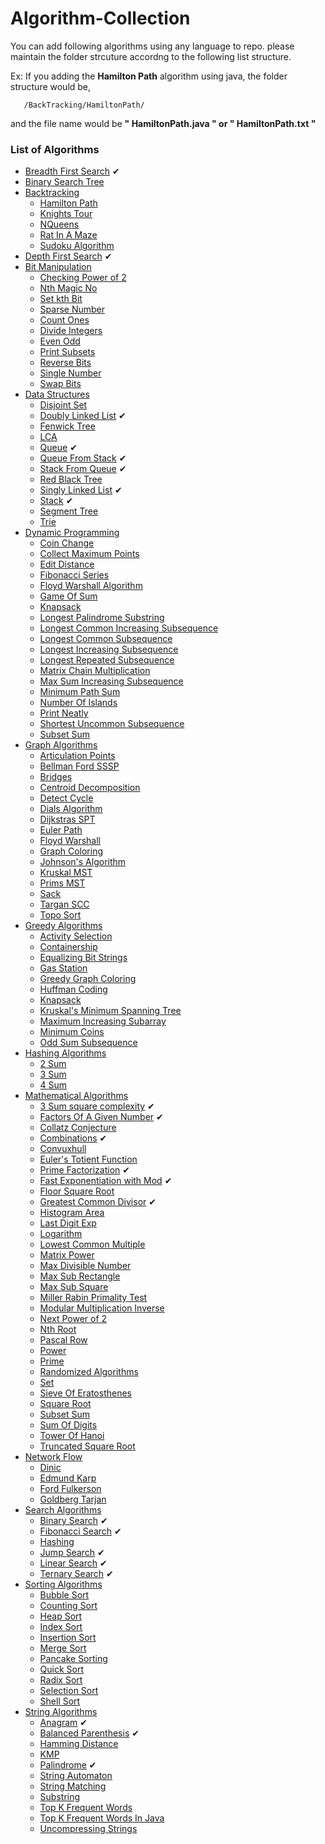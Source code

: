 # Algorithm-Collection
You can add following algorithms using any language to repo. please maintain the folder strcuture accordng to the following list structure.

Ex: If you adding the **Hamilton Path** algorithm using java, the folder structure would be,
    
 ```
    /BackTracking/HamiltonPath/
```

and the file name would be **" HamiltonPath.java " or " HamiltonPath.txt "**

### List of Algorithms 

* [Breadth First Search](/BFS) ✔
* [Binary Search Tree](/BST)
* [Backtracking](/BackTracking)
   * [Hamilton Path](/BackTracking/Hamilton%20Path)
   * [Knights Tour](/BackTracking/KnightsTour)
   * [NQueens](/BackTracking/NQueens)
   * [Rat In A Maze](/BackTracking/RatInAMaze)
   * [Sudoku Algorithm](/BackTracking/SudokuAlgorithm)
* [Depth First Search](/DFS) ✔
* [Bit Manipulation](/BitManipulation)
   * [Checking Power of 2](/BitManipulation/Checking_power_of_2)
   * [Nth Magic No](/BitManipulation/Nth_magic_number)
   * [Set kth Bit](/BitManipulation/Set_kth_bit)
   * [Sparse Number](/BitManipulation/Sparse_number)
   * [Count Ones](/BitManipulation/count_ones)
   * [Divide Integers](/BitManipulation/divide_integers)
   * [Even Odd](/BitManipulation/even_odd)
   * [Print Subsets](/BitManipulation/print_subsets)
   * [Reverse Bits](/BitManipulation/reverse_bits)
   * [Single Number](/BitManipulation/single_number)
   * [Swap Bits](/BitManipulation/swap_bits)
* [Data Structures](/Data%20Structures)
   * [Disjoint Set](/Data%20Structures/disjointset)
   * [Doubly Linked List](/Data%20Structures/DoublyLinkedList) ✔
   * [Fenwick Tree](/Data%20Structures/Fenwick_tree)
   * [LCA](/Data%20Structures/LCA)
   * [Queue](/Data%20Structures/Queue) ✔
   * [Queue From Stack](/Data%20Structures/QueueFromStack) ✔
   * [Stack From Queue](/Data%20Structures/StackFromQueue) ✔
   * [Red Black Tree](/Data%20Structures/Red%20Black%20Tree)
   * [Singly Linked List](/Data%20Structures/SinglyLinkedList) ✔
   * [Stack](/Data%20Structures/Stack) ✔
   * [Segment Tree](/Data%20Structures/Segment%20Tree)
   * [Trie](/Data%20Structures/Trie)
* [Dynamic Programming](/DP)
   * [Coin Change](/DP/Coin%20Change%20Problem)
   * [Collect Maximum Points](/DP/Collect_Max_Points)
   * [Edit Distance](/DP/EditDistance)
   * [Fibonacci Series](/DP/Fibonacci)
   * [Floyd Warshall Algorithm](/DP/Floyd%20Warshall%20Algorithm)
   * [Game Of Sum](/DP/game_of_sum)
   * [Knapsack](/DP/Knapsack)
   * [Longest Palindrome Substring](/DP/Longest%20Palindrome%20Substring)
   * [Longest Common Increasing Subsequence](/DP/LCIS)
   * [Longest Common Subsequence](/DP/LongestCommonSubsequence)
   * [Longest Increasing Subsequence](/DP/LongestIncreasingSubsequence)
   * [Longest Repeated Subsequence](/DP/Longest%20Repeated%20Subsequence)
   * [Matrix Chain Multiplication](/DP/MatrixChain_multiplication)
   * [Max Sum Increasing Subsequence](/DP/Maximum%20Sum%20Increasing%20Subsequence)
   * [Minimum Path Sum](/DP/MinimumPathSum)
   * [Number Of Islands](/DP/NumberOfIslands)
   * [Print Neatly](/DP/PrintNeatly)
   * [Shortest Uncommon Subsequence](/DP/ShortestUncommonSubsequence)
   * [Subset Sum](/DP/subset%20sum%20problem)
* [Graph Algorithms](/Graph)
   * [Articulation Points](/Graph/Articulation_points)
   * [Bellman Ford SSSP](/Graph/BellmanFordSSSP)
   * [Bridges](/Graph/bridges)
   * [Centroid Decomposition](/Graph/Centroid%20Decomposition)
   * [Detect Cycle](/Graph/Detect_Cycle)
   * [Dials Algorithm](/Graph/DialsAlgorithm)
   * [Dijkstras SPT](/Graph/DijkstrasSPT)
   * [Euler Path](/Graph/EulerPath)
   * [Floyd Warshall](/Graph/FloydWarshall)
   * [Graph Coloring](/Graph/Graph_m_Coloring)
   * [Johnson's Algorithm](/Graph/Johnson'sAlgorithm)
   * [Kruskal MST](/Graph/KruskalsMST)
   * [Prims MST](/Graph/PrimsMST)
   * [Sack](/Graph/Sack)
   * [Targan SCC](/Graph/TarganSCC)
   * [Topo Sort](/Graph/TopoSort)
* [Greedy Algorithms](/Greedy)
   * [Activity Selection](/Greedy/ActivitySelection)
   * [Containership](/Greedy/ContainerShip)
   * [Equalizing Bit Strings](/Greedy/EqualizingBitStrings)
   * [Gas Station](/Greedy/Gas%20Station)
   * [Greedy Graph Coloring](/Greedy/Greedy_Graph_Coloring)
   * [Huffman Coding](/Greedy/Huffman%20coding)
   * [Knapsack](/Greedy/Knapsack)
   * [Kruskal's Minimum Spanning Tree](/Greedy/Kruskal’sMinimumSpanningTree)
   * [Maximum Increasing Subarray](/Greedy/MaximumIncreasingSubarray)
   * [Minimum Coins](/Greedy/MinimumCoins)
   * [Odd Sum Subsequence](/Greedy/OddSumSubsequence)
* [Hashing Algorithms](/Hashing)
   * [2 Sum](/Hashing/2_Sum)
   * [3 Sum](/Hashing/3_Sum)
   * [4 Sum](/Hashing/4_Sum)
* [Mathematical Algorithms](/Math)
   * [3 Sum square complexity](/Math/3_Sum) ✔
   * [Factors Of A Given Number](/Math/NumberFactors) ✔
   * [Collatz Conjecture](/Math/collatz_conjecture)
   * [Combinations](/Math/Combinations) ✔
   * [Convuxhull](/Math/convuxhull)
   * [Euler's Totient Function](/Math/eulers_totient_function)
   * [Prime Factorization](/Math/PrimeFactorization) ✔
   * [Fast Exponentiation with Mod](/Math/FastExponentiation) ✔
   * [Floor Square Root](/Math/floor_sqrt)
   * [Greatest Common Divisor](/Math/GCD) ✔
   * [Histogram Area](/Math/histogram_area)
   * [Last Digit Exp](/Math/last_digit_exp)
   * [Logarithm](/Math/log)
   * [Lowest Common Multiple](/Math/lowest_common_multiple)
   * [Matrix Power](/Math/Matrix_Power)
   * [Max Divisible Number](/Math/max_divisible_num)
   * [Max Sub Rectangle](/Math/max_sub_rectangle)
   * [Max Sub Square](/Math/Max_Sub_Square)
   * [Miller Rabin Primality Test](/Math/miller_rabin_primality_test)
   * [Modular Multiplication Inverse](/Math/modular_multiplicative_inverse)
   * [Next Power of 2](/Math/NextPow2)
   * [Nth Root](/Math/nthRoot)
   * [Pascal Row](/Math/pascal_row)
   * [Power](/Math/Power)
   * [Prime](/Math/Prime)
   * [Randomized Algorithms](/Math/Randomized%20algorithms)
   * [Set](/Math/Set)
   * [Sieve Of Eratosthenes](/Math/sieve_of_eratosthenes)
   * [Square Root](/Math/squareroot)
   * [Subset Sum](/Math/subset_sum)
   * [Sum Of Digits](/Math/sum_of_digits)
   * [Tower Of Hanoi](/Math/TowerofHanoi)
   * [Truncated Square Root](/Math/truncated_square_root)
* [Network Flow](/NetworkFlow)
   * [Dinic](/NetworkFlow/Dinic)
   * [Edmund Karp](/NetworkFlow/EdmundKarp)
   * [Ford Fulkerson](/NetworkFlow/FordFulkerson)
   * [Goldberg Tarjan](/NetworkFlow/GoldbergTarjan)
* [Search Algorithms](/Search)
   * [Binary Search](/Search/BinarySearch) ✔
   * [Fibonacci Search](/Search/FibonacciSearch) ✔
   * [Hashing](/Search/hashing)
   * [Jump Search](/Search/JumpSearch) ✔
   * [Linear Search](/Search/LinearSearch) ✔
   * [Ternary Search](/Search/TernarySearch) ✔
* [Sorting Algorithms](/Sorting)
   * [Bubble Sort](/Sorting/bubble%20sort)
   * [Counting Sort](/Sorting/CountingSort)
   * [Heap Sort](/Sorting/HeapSort)
   * [Index Sort](/Sorting/IndexSort)
   * [Insertion Sort](/Sorting/InsertionSort)
   * [Merge Sort](/Sorting/MergeSort)
   * [Pancake Sorting](/Sorting/Pancake%20sorting)
   * [Quick Sort](/Sorting/QuickSort)
   * [Radix Sort](/Sorting/RadixSort)
   * [Selection Sort](/Sorting/SelectionSort)
   * [Shell Sort](/Sorting/ShellSort)
* [String Algorithms](/String)
   * [Anagram](/String/Anagram) ✔
   * [Balanced Parenthesis](/String/Balanced%20Parenthesis) ✔
   * [Hamming Distance](/String/Hamming%20distance)
   * [KMP](/String/KMP)
   * [Palindrome](/String/Palindrome) ✔
   * [String Automaton](/String/String%20Automaton)
   * [String Matching](/String/String%20Matching)
   * [Substring](/String/Substring)
   * [Top K Frequent Words](/String/Top_K_Frequent_Words)
   * [Top K Frequent Words In Java](/String/top_k_frequent_words_in_java)
   * [Uncompressing Strings](/String/Uncompressing_Strings)
